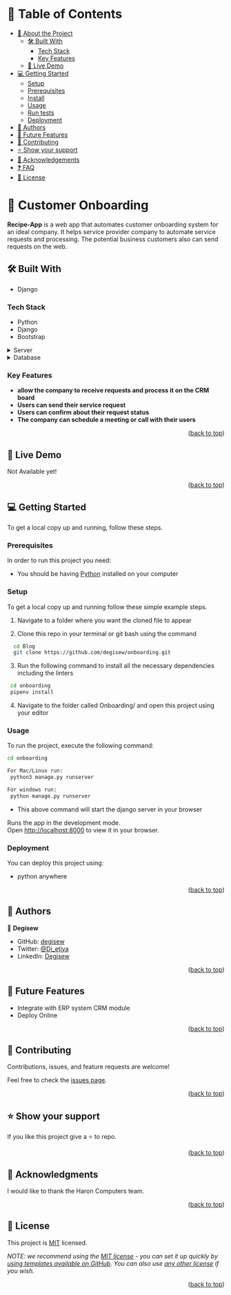 <!--
HOW TO USE:
This is an example of how you may give instructions on setting up your project locally.

Modify this file to match your project and remove sections that don't apply.

REQUIRED SECTIONS:
- Table of Contents
- About the Project
  - Built With
  - Live Demo
- Getting Started
- Authors
- Future Features
- Contributing
- Show your support
- Acknowledgements
- License

After you're finished please remove all the comments and instructions!
-->

<!-- <div align="center">
  <!-- You are encouraged to replace this logo with your own! Otherwise you can also remove it. -->
  <!-- <img src="https://user-images.githubusercontent.com/86473715/208989298-61c26953-a6ea-4543-9250-465e28dd057a.png" alt="logo" width="140"  height="auto" />
  <br/> -->

<!-- TABLE OF CONTENTS -->

<div id="readme-top"></div>

# 📗 Table of Contents

- [📖 About the Project](#about-project)
  - [🛠 Built With](#built-with)
    - [Tech Stack](#tech-stack)
    - [Key Features](#key-features)
  - [🚀 Live Demo](#live-demo)
- [💻 Getting Started](#getting-started)
  - [Setup](#setup)
  - [Prerequisites](#prerequisites)
  - [Install](#install)
  - [Usage](#usage)
  - [Run tests](#run-tests)
  - [Deployment](#triangular_flag_on_post-deployment)
- [👥 Authors](#authors)
- [🔭 Future Features](#future-features)
- [🤝 Contributing](#contributing)
- [⭐️ Show your support](#support)
- [🙏 Acknowledgements](#acknowledgements)
- [❓ FAQ](#faq)
- [📝 License](#license)

<!-- PROJECT DESCRIPTION -->

# 📖 Customer Onboarding <a id="about-project"></a>
 **Recipe-App** is a web app that automates customer onboarding system for an ideal company. It helps service provider company  to automate service requests and processing. The potential business customers also can send requests on the web.
<a name="readme-top"></a>

## 🛠 Built With <a id="built-with"></a>
- Django

### Tech Stack <a id="tech-stack"></a>
- Python
- Django
- Bootstrap

<details>
  <summary>Server</summary>
  <ul>
    <li><a href="https://djangoproject.com/">Django</a></li>
  </ul>
</details>

<details>
<summary>Database</summary>
  <ul>
    <li><a href="https://mariadb.com/">MariaDB</a></li>
  </ul>
</details>

<!-- Features -->
### Key Features <a id="key-features"></a>

- **allow the company to receive requests and process it on the CRM board**
- **Users can send their service request**
- **Users can confirm about their request status**
- **The company can schedule a meeting or call with their users**

<p align="right">(<a href="#readme-top">back to top</a>)</p>

<!-- LIVE DEMO -->
## 🚀 Live Demo <a id="live-demo"></a>
Not Available yet!

<p align="right">(<a href="#readme-top">back to top</a>)</p>
<!-- GETTING STARTED -->

## 💻 Getting Started <a id="getting-started"></a>
To get a local copy up and running, follow these steps.

### Prerequisites

In order to run this project you need:

- You should be having [Python](https://python.org/) installed on your computer
### Setup

To get a local copy up and running follow these simple example steps.

1. Navigate to a folder where you want the cloned file to appear

2. Clone this repo in your terminal or git bash using the command
```sh
  cd Blog
  git clone https://github.com/degisew/onboarding.git
```

3. Run the following command to install all the necessary dependencies including the linters

 ```sh
  cd onboarding
  pipenv install
``` 

4. Navigate to the folder called Onboarding/ and open this project using your editor
### Usage

To run the project, execute the following command:

```sh
cd onboarding

For Mac/Linux run:
 python3 manage.py runserver

For windows run:
 python manage.py runserver
```
- This above command will start the django server in your browser

Runs the app in the development mode.\
Open [http://localhost:8000](http://localhost:8000) to view it in your browser.

### Deployment

You can deploy this project using:

- python anywhere

<p align="right">(<a href="#readme-top">back to top</a>)</p>

<!-- AUTHORS -->

## 👥 Authors <a id="authors"></a>

👤 **Degisew**

- GitHub: [degisew](https://github.com/degisew)
- Twitter: [@Dj_etiya](https://twitter.com/DJ_etiya)
- LinkedIn: [Degisew](https://linkedin.com/in/degisew-mengist)

<p align="right">(<a href="#readme-top">back to top</a>)</p>

<!-- FUTURE FEATURES -->

## 🔭 Future Features <a id="future-features"></a>

- Integrate with ERP system CRM module
- Deploy Online

<p align="right">(<a href="#readme-top">back to top</a>)</p>

<!-- CONTRIBUTING -->

## 🤝 Contributing <a id="contributing"></a>

Contributions, issues, and feature requests are welcome!

Feel free to check the [issues page](https://github.com/degisew/onboarding/issues/).

<p align="right">(<a href="#readme-top">back to top</a>)</p>

<!-- SUPPORT -->

## ⭐️ Show your support <a id="support"></a>

If you like this project give a ⭐️ to repo.

<p align="right">(<a href="#readme-top">back to top</a>)</p>

<!-- ACKNOWLEDGEMENTS -->

## 🙏 Acknowledgments <a id="acknowledgements"></a>

I would like to thank the Haron Computers team.

<p align="right">(<a href="#readme-top">back to top</a>)</p>


<!-- LICENSE -->

## 📝 License <a id="license"></a>

This project is [MIT](https://github.com/degisew/onboarding/blob/dev/LICENSE) licensed.

_NOTE: we recommend using the [MIT license](https://choosealicense.com/licenses/mit/) - you can set it up quickly by [using templates available on GitHub](https://docs.github.com/en/communities/setting-up-your-project-for-healthy-contributions/adding-a-license-to-a-repository). You can also use [any other license](https://choosealicense.com/licenses/) if you wish._

<p align="right">(<a href="#readme-top">back to top</a>)</p>
